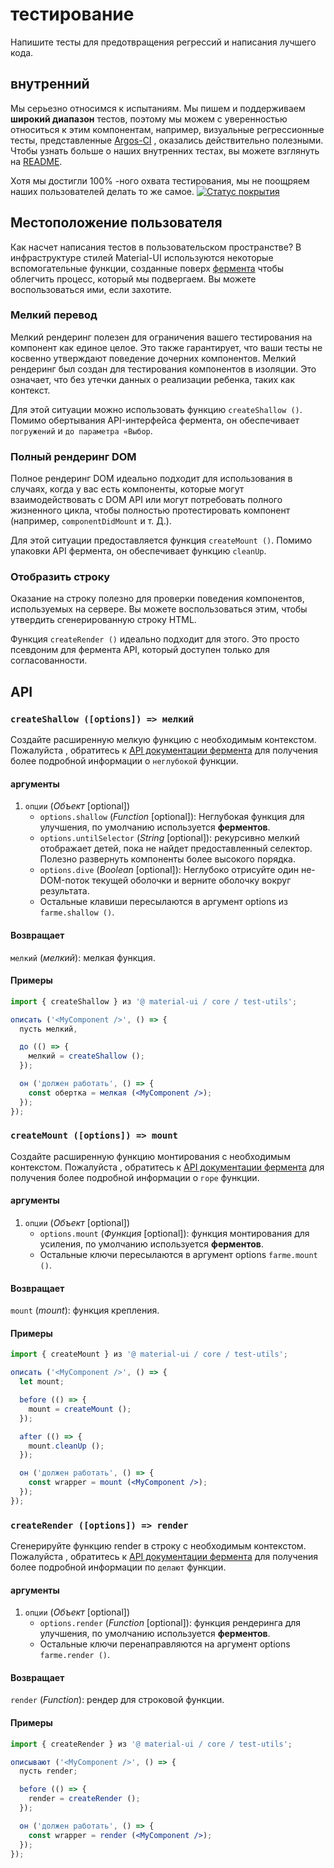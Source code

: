 # тестирование

<p class="description">Напишите тесты для предотвращения регрессий и написания лучшего кода.</p>

## внутренний

Мы серьезно относимся к испытаниям. Мы пишем и поддерживаем **широкий диапазон** тестов, поэтому мы можем с уверенностью относиться к этим компонентам, например, визуальные регрессионные тесты, представленные [Argos-CI](https://www.argos-ci.com/mui-org/material-ui) , оказались действительно полезными. Чтобы узнать больше о наших внутренних тестах, вы можете взглянуть на [README](https://github.com/mui-org/material-ui/blob/master/test/README.md).

Хотя мы достигли 100% -ного охвата тестирования, мы не поощряем наших пользователей делать то же самое. [![Статус покрытия](https://img.shields.io/codecov/c/github/mui-org/material-ui/master.svg)](https://codecov.io/gh/mui-org/material-ui/branch/master)

## Местоположение пользователя

Как насчет написания тестов в пользовательском пространстве? В инфраструктуре стилей Material-UI используются некоторые вспомогательные функции, созданные поверх [фермента](https://github.com/airbnb/enzyme) чтобы облегчить процесс, который мы подвергаем. Вы можете воспользоваться ими, если захотите.

### Мелкий перевод

Мелкий рендеринг полезен для ограничения вашего тестирования на компонент как единое целое. Это также гарантирует, что ваши тесты не косвенно утверждают поведение дочерних компонентов. Мелкий рендеринг был создан для тестирования компонентов в изоляции. Это означает, что без утечки данных о реализации ребенка, таких как контекст.

Для этой ситуации можно использовать функцию `createShallow ()`. Помимо обертывания API-интерфейса фермента, он обеспечивает `погружений` и `до параметра «Выбор`.

### Полный рендеринг DOM

Полное рендеринг DOM идеально подходит для использования в случаях, когда у вас есть компоненты, которые могут взаимодействовать с DOM API или могут потребовать полного жизненного цикла, чтобы полностью протестировать компонент (например, `componentDidMount` и т. Д.).

Для этой ситуации предоставляется функция `createMount ()`. Помимо упаковки API фермента, он обеспечивает функцию `cleanUp`.

### Отобразить строку

Оказание на строку полезно для проверки поведения компонентов, используемых на сервере. Вы можете воспользоваться этим, чтобы утвердить сгенерированную строку HTML.

Функция `createRender ()` идеально подходит для этого. Это просто псевдоним для фермента API, который доступен только для согласованности.

## API

### `createShallow ([options]) => мелкий`

Создайте расширенную мелкую функцию с необходимым контекстом. Пожалуйста , обратитесь к [API документации фермента](https://airbnb.io/enzyme/docs/api/shallow.html) для получения более подробной информации о `неглубокой` функции.

#### аргументы

1. `опции` (*Объект* [optional]) 
    - `options.shallow` (*Function* [optional]): Неглубокая функция для улучшения, по умолчанию используется **ферментов**.
    - `options.untilSelector` (*String* [optional]): рекурсивно мелкий отображает детей, пока не найдет предоставленный селектор. Полезно развернуть компоненты более высокого порядка.
    - `options.dive` (*Boolean* [optional]): Неглубоко отрисуйте один не-DOM-поток текущей оболочки и верните оболочку вокруг результата.
    - Остальные клавиши пересылаются в аргумент options из `farme.shallow ()`.

#### Возвращает

`мелкий` (*мелкий*): мелкая функция.

#### Примеры

```jsx
import { createShallow } из '@ material-ui / core / test-utils';

описать ('<MyComponent />', () => {
  пусть мелкий,

  до (() => {
    мелкий = createShallow ();
  });

  он ('должен работать', () => {
    const обертка = мелкая (<MyComponent />);
  });
});
```

### `createMount ([options]) => mount`

Создайте расширенную функцию монтирования с необходимым контекстом. Пожалуйста , обратитесь к [API документации фермента](https://airbnb.io/enzyme/docs/api/mount.html) для получения более подробной информации о `горе` функции.

#### аргументы

1. `опции` (*Объект* [optional]) 
    - `options.mount` (*Функция* [optional]): функция монтирования для усиления, по умолчанию используется **ферментов**.
    - Остальные ключи пересылаются в аргумент options `farme.mount ()`.

#### Возвращает

`mount` (*mount*): функция крепления.

#### Примеры

```jsx
import { createMount } из '@ material-ui / core / test-utils';

описать ('<MyComponent />', () => {
  let mount;

  before (() => {
    mount = createMount ();
  });

  after (() => {
    mount.cleanUp ();
  });

  он ('должен работать', () => {
    const wrapper = mount (<MyComponent />);
  });
});
```

### `createRender ([options]) => render`

Сгенерируйте функцию render в строку с необходимым контекстом. Пожалуйста , обратитесь к [API документации фермента](https://airbnb.io/enzyme/docs/api/render.html) для получения более подробной информации по `делают` функции.

#### аргументы

1. `опции` (*Объект* [optional]) 
    - `options.render` (*Function* [optional]): функция рендеринга для улучшения, по умолчанию используется **ферментов**.
    - Остальные ключи перенаправляются на аргумент options `farme.render ()`.

#### Возвращает

`render` (*Function*): рендер для строковой функции.

#### Примеры

```jsx
import { createRender } из '@ material-ui / core / test-utils';

описывают ('<MyComponent />', () => {
  пусть render;

  before (() => {
    render = createRender ();
  });

  он ('должен работать', () => {
    const wrapper = render (<MyComponent />);
  });
});
```